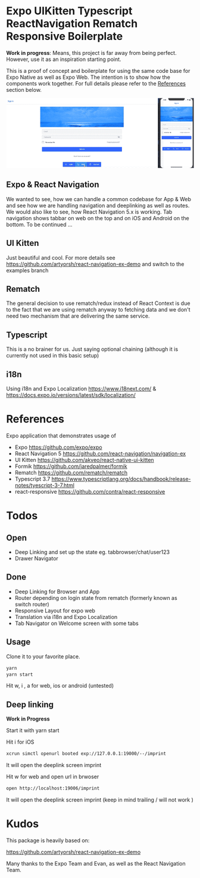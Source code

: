# Expo UIKitten Typescript ReactNavigation Rematch Responsive Boilerplate 

__Work in progress__: Means, this project is far away from being perfect. However, use it as an inspiration starting point.

This is a proof of concept and boilerplate for using the same code base for Expo Native as well as Expo Web. 
The intention is to show how the components work together. For full details please refer to the [References](#references) section below.

![Preview](https://github.com/sven09/expo-uikitten-typescript-navigation-rematch-boilerplate/blob/master/docs/images/expo-uikitten-theming.gif?raw=true "Preview for web and ios")


## Expo & React Navigation
We wanted to see, how we can handle a common codebase for App & Web and see how we are handling navigation and deeplinking as well as routes.
We would also like to see, how React Navigation 5.x is working. 
Tab navigation shows tabbar on web on the top and on iOS and Android on the bottom.
To be continued ...

## UI Kitten
Just beautiful and cool. For more details see https://github.com/artyorsh/react-navigation-ex-demo and switch to the examples branch


## Rematch
The general decision to use rematch/redux instead of React Context is due to the fact 
that we are using rematch anyway to fetching data and we don't need two mechanism that 
are delivering the same service.

## Typescript
This is a no brainer for us. Just saying optional chaining (although it is currently not used in this basic setup)

## i18n
Using i18n and Expo Localization https://www.i18next.com/ & https://docs.expo.io/versions/latest/sdk/localization/

# References
Expo application that demonstrates usage of 
* Expo https://github.com/expo/expo 
* React Navigation 5 https://github.com/react-navigation/navigation-ex 
* UI Kitten https://github.com/akveo/react-native-ui-kitten 
* Formik https://github.com/jaredpalmer/formik
* Rematch https://github.com/rematch/rematch
* Typescript 3.7 https://www.typescriptlang.org/docs/handbook/release-notes/tyescript-3-7.html
* react-responsive https://github.com/contra/react-responsive


# Todos

## Open
* Deep Linking and set up the state eg. tabbrowser/chat/user123
* Drawer Navigator


## Done 
* Deep Linking for Browser and App
* Router depending on login state from rematch (formerly known as switch router)
* Responsive Layout for expo web
* Translation via i18n and Expo Localization
* Tab Navigator on Welcome screen with some tabs


## Usage

Clone it to your favorite place.

```bash
yarn
yarn start
```

Hit w, i , a for web, ios or android (untested)

## Deep linking

__Work in Progress__

Start it with yarn start

Hit i for iOS 
```bash
xcrun simctl openurl booted exp://127.0.0.1:19000/--/imprint
```
It will open the deeplink screen imprint

Hit w for web and open url in brwoser
```bash
open http://localhost:19006/imprint
```
It will open the deeplink screen imprint (keep in mind trailing / will not work )

# Kudos
This package is heavily based on:

https://github.com/artyorsh/react-navigation-ex-demo

Many thanks to the Expo Team and Evan, as well as the React Navigation Team. 